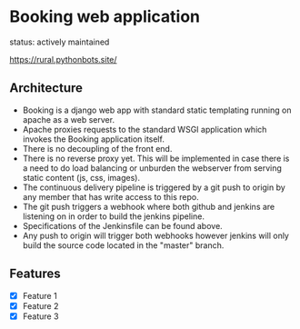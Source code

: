 # Booking web application

status: actively maintained

https://rural.pythonbots.site/

## Architecture

- Booking is a django web app with standard static templating running on apache as a web server.
- Apache proxies requests to the standard WSGI application which invokes the Booking application itself.
- There is no decoupling of the front end.
- There is no reverse proxy yet. This will be implemented in case there is a need to do load balancing or unburden the webserver from serving static content (js, css, images).
- The continuous delivery pipeline is triggered by a git push to origin by any member that has write access to this repo.
- The git push triggers a webhook where both github and jenkins are listening on in order to build the jenkins pipeline.
- Specifications of the Jenkinsfile can be found above.
- Any push to origin will trigger both webhooks however jenkins will only build the source code located in the "master" branch.

## Features

- [x] Feature 1
- [x] Feature 2
- [x] Feature 3
